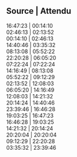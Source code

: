 ## Source | Attendu
16:47:23  | 00:14:10<br>
02:46:13  | 02:13:52<br>
00:14:10  | 02:46:13<br>
14:40:46  | 03:35:32<br>
08:13:08  | 05:52:22<br>
22:20:28  | 06:05:20<br>
07:22:24  | 07:22:24<br>
14:16:49  | 08:13:08<br>
05:52:22  | 09:12:29<br>
02:13:52  | 12:08:03<br>
06:05:20  | 14:16:49<br>
12:08:03  | 14:21:32<br>
20:14:24  | 14:40:46<br>
23:39:46  | 16:46:28<br>
19:03:25  | 16:47:23<br>
16:46:28  | 19:03:25<br>
14:21:32  | 20:14:24<br>
20:20:04  | 20:20:04<br>
09:12:29  | 22:20:28<br>
03:35:32  | 23:39:46<br>
